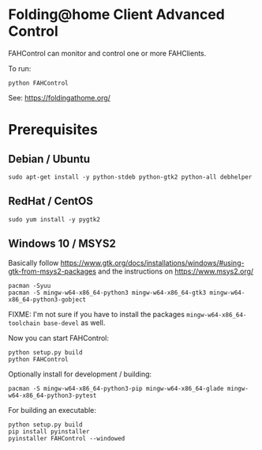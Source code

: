 Folding@home Client Advanced Control
====================================

FAHControl can monitor and control one or more FAHClients.

To run:

    python FAHControl

See: https://foldingathome.org/

# Prerequisites

## Debian / Ubuntu

    sudo apt-get install -y python-stdeb python-gtk2 python-all debhelper

## RedHat / CentOS

    sudo yum install -y pygtk2

## Windows 10 / MSYS2

Basically follow https://www.gtk.org/docs/installations/windows/#using-gtk-from-msys2-packages and the instructions on https://www.msys2.org/

    pacman -Syuu
    pacman -S mingw-w64-x86_64-python3 mingw-w64-x86_64-gtk3 mingw-w64-x86_64-python3-gobject

FIXME: I'm not sure if you have to install the packages `mingw-w64-x86_64-toolchain base-devel` as well.

Now you can start FAHControl:

    python setup.py build
    python FAHControl

Optionally install for development / building:

    pacman -S mingw-w64-x86_64-python3-pip mingw-w64-x86_64-glade mingw-w64-x86_64-python3-pytest

For building an executable:

    python setup.py build
    pip install pyinstaller
    pyinstaller FAHControl --windowed
